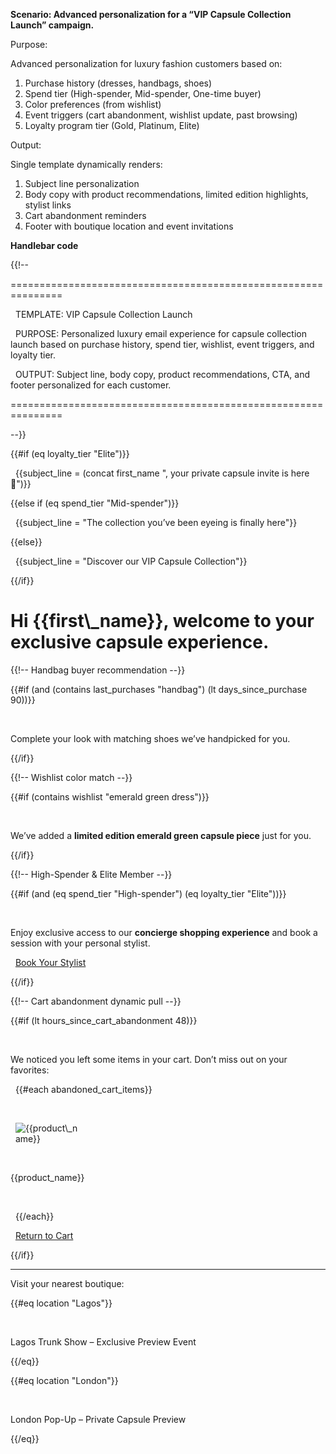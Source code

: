 **Scenario: Advanced personalization for a “VIP Capsule Collection Launch” campaign.**



Purpose:



Advanced personalization for luxury fashion customers based on:


1. Purchase history (dresses, handbags, shoes)
2. Spend tier (High-spender, Mid-spender, One-time buyer)
3. Color preferences (from wishlist)
4. Event triggers (cart abandonment, wishlist update, past browsing)
5. Loyalty program tier (Gold, Platinum, Elite)



Output:

Single template dynamically renders:

1. Subject line personalization
2. Body copy with product recommendations, limited edition highlights, stylist links
3. Cart abandonment reminders
4. Footer with boutique location and event invitations





**Handlebar code**



{{!-- 

===============================================================

&nbsp; TEMPLATE: VIP Capsule Collection Launch

&nbsp; PURPOSE:  Personalized luxury email experience for capsule collection launch based on purchase history, spend tier, wishlist, event triggers, and loyalty tier.

&nbsp; OUTPUT:   Subject line, body copy, product recommendations, CTA, and footer personalized for each customer.

===============================================================

--}}



<!-- Subject Line -->



{{#if (eq loyalty\_tier "Elite")}}

&nbsp; {{subject\_line = (concat first\_name ", your private capsule invite is here 🖤")}}

{{else if (eq spend\_tier "Mid-spender")}}

&nbsp; {{subject\_line = "The collection you’ve been eyeing is finally here"}}

{{else}}

&nbsp; {{subject\_line = "Discover our VIP Capsule Collection"}}

{{/if}}



<!-- Greeting -->

<h1>Hi {{first\_name}}, welcome to your exclusive capsule experience.</h1>



<!-- Dynamic Body Copy -->



{{!-- Handbag buyer recommendation --}}

{{#if (and (contains last\_purchases "handbag") (lt days\_since\_purchase 90))}}

&nbsp; <p>Complete your look with matching shoes we’ve handpicked for you.</p>

{{/if}}



{{!-- Wishlist color match --}}

{{#if (contains wishlist "emerald green dress")}}

&nbsp; <p>We’ve added a <strong>limited edition emerald green capsule piece</strong> just for you.</p>

{{/if}}



{{!-- High-Spender \& Elite Member --}}

{{#if (and (eq spend\_tier "High-spender") (eq loyalty\_tier "Elite"))}}

&nbsp; <p>Enjoy exclusive access to our <strong>concierge shopping experience</strong> and book a session with your personal stylist.</p>

&nbsp; <a href="{{stylist\_booking\_url}}" class="btn">Book Your Stylist</a>

{{/if}}



{{!-- Cart abandonment dynamic pull --}}

{{#if (lt hours\_since\_cart\_abandonment 48)}}

&nbsp; <p>We noticed you left some items in your cart. Don’t miss out on your favorites:</p>

&nbsp; {{#each abandoned\_cart\_items}}

&nbsp;   <div>

&nbsp;     <img src="{{image\_url}}" alt="{{product\_name}}" style="max-width:100px;">

&nbsp;     <p>{{product\_name}}</p>

&nbsp;   </div>

&nbsp; {{/each}}

&nbsp; <a href="{{cart\_url}}" class="btn">Return to Cart</a>

{{/if}}



<!-- Footer: Boutique + Event -->

<hr>

<p>Visit your nearest boutique:</p>

{{#eq location "Lagos"}}

&nbsp; <p>Lagos Trunk Show – Exclusive Preview Event</p>

{{/eq}}

{{#eq location "London"}}

&nbsp; <p>London Pop-Up – Private Capsule Preview</p>

{{/eq}}



